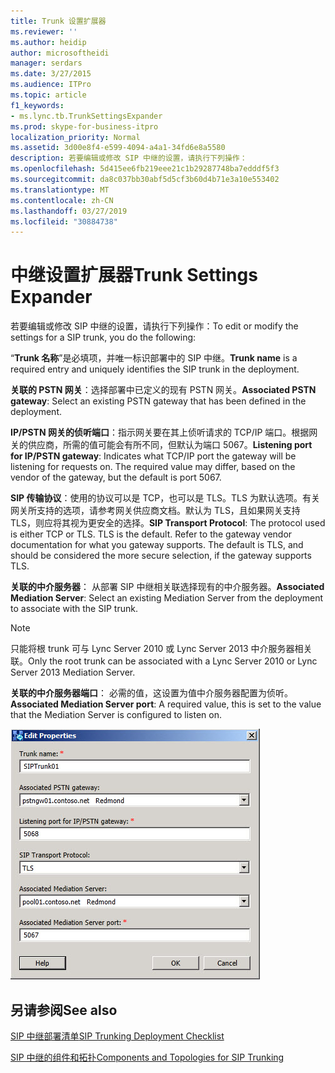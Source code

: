 ```yaml
---
title: Trunk 设置扩展器
ms.reviewer: ''
ms.author: heidip
author: microsoftheidi
manager: serdars
ms.date: 3/27/2015
ms.audience: ITPro
ms.topic: article
f1_keywords:
- ms.lync.tb.TrunkSettingsExpander
ms.prod: skype-for-business-itpro
localization_priority: Normal
ms.assetid: 3d00e8f4-e599-4094-a4a1-34fd6e8a5580
description: 若要编辑或修改 SIP 中继的设置，请执行下列操作：
ms.openlocfilehash: 5d415ee6fb219eee21c1b29287748ba7edddf5f3
ms.sourcegitcommit: da8c037bb30abf5d5cf3b60d4b71e3a10e553402
ms.translationtype: MT
ms.contentlocale: zh-CN
ms.lasthandoff: 03/27/2019
ms.locfileid: "30884738"
---
```

# <a name="trunk-settings-expander"></a><span data-ttu-id="ade60-103">中继设置扩展器</span><span class="sxs-lookup"><span data-stu-id="ade60-103">Trunk Settings Expander</span></span>

<span data-ttu-id="ade60-104">若要编辑或修改 SIP 中继的设置，请执行下列操作：</span><span class="sxs-lookup"><span data-stu-id="ade60-104">To edit or modify the settings for a SIP trunk, you do the following:</span></span>

 <span data-ttu-id="ade60-105">“**Trunk 名称**”是必填项，并唯一标识部署中的 SIP 中继。</span><span class="sxs-lookup"><span data-stu-id="ade60-105">**Trunk name** is a required entry and uniquely identifies the SIP trunk in the deployment.</span></span>

 <span data-ttu-id="ade60-106">**关联的 PSTN 网关**：选择部署中已定义的现有 PSTN 网关。</span><span class="sxs-lookup"><span data-stu-id="ade60-106">**Associated PSTN gateway**: Select an existing PSTN gateway that has been defined in the deployment.</span></span>

 <span data-ttu-id="ade60-p101">**IP/PSTN 网关的侦听端口**：指示网关要在其上侦听请求的 TCP/IP 端口。根据网关的供应商，所需的值可能会有所不同，但默认为端口 5067。</span><span class="sxs-lookup"><span data-stu-id="ade60-p101">**Listening port for IP/PSTN gateway**: Indicates what TCP/IP port the gateway will be listening for requests on. The required value may differ, based on the vendor of the gateway, but the default is port 5067.</span></span>

 <span data-ttu-id="ade60-p102">**SIP 传输协议**：使用的协议可以是 TCP，也可以是 TLS。TLS 为默认选项。有关网关所支持的选项，请参考网关供应商文档。默认为 TLS，且如果网关支持 TLS，则应将其视为更安全的选择。</span><span class="sxs-lookup"><span data-stu-id="ade60-p102">**SIP Transport Protocol**: The protocol used is either TCP or TLS. TLS is the default. Refer to the gateway vendor documentation for what you gateway supports. The default is TLS, and should be considered the more secure selection, if the gateway supports TLS.</span></span>

 <span data-ttu-id="ade60-113">**关联的中介服务器**： 从部署 SIP 中继相关联选择现有的中介服务器。</span><span class="sxs-lookup"><span data-stu-id="ade60-113">**Associated Mediation Server**: Select an existing Mediation Server from the deployment to associate with the SIP trunk.</span></span>

> [!NOTE]
> <span data-ttu-id="ade60-114">只能将根 trunk 可与 Lync Server 2010 或 Lync Server 2013 中介服务器相关联。</span><span class="sxs-lookup"><span data-stu-id="ade60-114">Only the root trunk can be associated with a Lync Server 2010 or Lync Server 2013 Mediation Server.</span></span>

 <span data-ttu-id="ade60-115">**关联的中介服务器端口**： 必需的值，这设置为值中介服务器配置为侦听。</span><span class="sxs-lookup"><span data-stu-id="ade60-115">**Associated Mediation Server port**: A required value, this is set to the value that the Mediation Server is configured to listen on.</span></span>

![中继设置扩展器](../../media/Trunk_Settings_Expander.jpg)

## <a name="see-also"></a><span data-ttu-id="ade60-117">另请参阅</span><span class="sxs-lookup"><span data-stu-id="ade60-117">See also</span></span>

[<span data-ttu-id="ade60-118">SIP 中继部署清单</span><span class="sxs-lookup"><span data-stu-id="ade60-118">SIP Trunking Deployment Checklist</span></span>](https://technet.microsoft.com/library/94f4f03e-19d5-4198-92be-e4076dbb959a.aspx)

[<span data-ttu-id="ade60-119">SIP 中继的组件和拓扑</span><span class="sxs-lookup"><span data-stu-id="ade60-119">Components and Topologies for SIP Trunking</span></span>](https://technet.microsoft.com/library/8ed9a9d0-517e-4f36-a131-22cdafa257fa.aspx)
